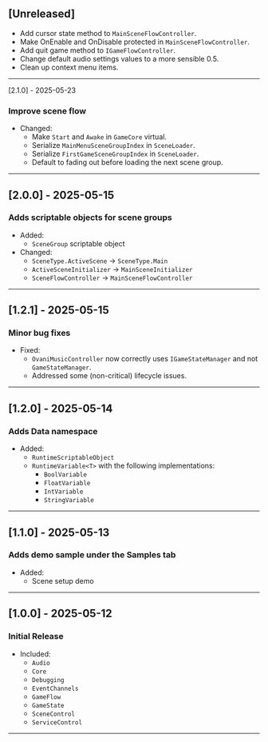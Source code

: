 ## [Unreleased]
- Add cursor state method to `MainSceneFlowController`.
- Make OnEnable and OnDisable protected in `MainSceneFlowController`.
- Add quit game method to `IGameFlowController`.
- Change default audio settings values to a more sensible 0.5.
- Clean up context menu items.

---

[2.1.0] - 2025-05-23
### Improve scene flow
- Changed:
  - Make `Start` and `Awake` in `GameCore` virtual.
  - Serialize `MainMenuSceneGroupIndex` in `SceneLoader`.
  - Serialize `FirstGameSceneGroupIndex` in `SceneLoader`.
  - Default to fading out before loading the next scene group.

---

## [2.0.0] - 2025-05-15
### Adds scriptable objects for scene groups
- Added:
  - `SceneGroup` scriptable object
- Changed:
  - `SceneType.ActiveScene` -> `SceneType.Main`
  - `ActiveSceneInitializer` -> `MainSceneInitializer`
  - `SceneFlowController` -> `MainSceneFlowController`

---

## [1.2.1] - 2025-05-15
### Minor bug fixes
- Fixed:
  - `OvaniMusicController` now correctly uses `IGameStateManager` and not `GameStateManager`.
  - Addressed some (non-critical) lifecycle issues.

---

## [1.2.0] - 2025-05-14
### Adds Data namespace
- Added:
  - `RuntimeScriptableObject`
  - `RuntimeVariable<T>` with the following implementations:
    - `BoolVariable`
    - `FloatVariable`
    - `IntVariable`
    - `StringVariable`

---

## [1.1.0] - 2025-05-13
### Adds demo sample under the Samples tab
- Added:
  - Scene setup demo

---

## [1.0.0] - 2025-05-12
### Initial Release
- Included:
  - `Audio`
  - `Core`
  - `Debugging`
  - `EventChannels`
  - `GameFlow`
  - `GameState`
  - `SceneControl`
  - `ServiceControl`

---